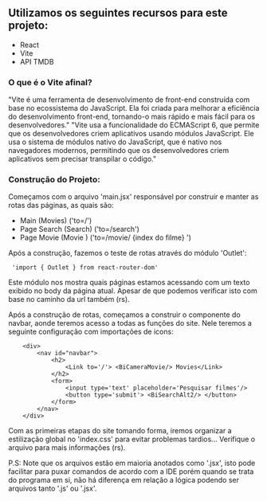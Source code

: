 <h2> Utilizamos os seguintes recursos para este projeto: </h2>
<ul>
  <li>  React    </li>
  <li>  Vite     </li>
  <li>  API TMDB </li>
</ul>

<h3> O que é o Vite afinal? </h3>
  <p>
    "Vite é uma ferramenta de desenvolvimento de front-end construída com base no ecossistema do JavaScript. 
    Ela foi criada para melhorar a eficiência do desenvolvimento front-end, 
    tornando-o mais rápido e mais fácil para os desenvolvedores."
    "Vite usa a funcionalidade do ECMAScript 6, que permite que os desenvolvedores criem aplicativos usando módulos JavaScript.
    Ele usa o sistema de módulos nativo do JavaScript, que é nativo nos navegadores modernos, 
    permitindo que os desenvolvedores criem aplicativos sem precisar transpilar o código."
  </p> 

<h3> Construção do Projeto: </h3>
  <p>
    Começamos com o arquivo 'main.jsx' responsável por construir e manter as rotas das páginas, as quais são: 
  </p>
  <ul>
    <li> Main        (Movies) ('to=/')                         </li>
    <li> Page Search (Search) ('to=/search')                   </li>
    <li> Page Movie  (Movie ) ('to=/movie/ {index do filme} ') </li>
  </ul>
  
  <p> 
    Após a construção, fazemos o teste de rotas através do módulo 'Outlet':
  </p>
    <code> 'import { Outlet } from react-router-dom' </code>
  
  <p> 
    Este módulo nos mostra quais páginas estamos acessando com um texto exibido no body da página atual. 
    Apesar de que podemos verificar isto com base no caminho da url também (rs).
  </p>

  <p>
    Após a construção de rotas, começamos a construir o componente do navbar, aonde teremos acesso a todas as funções do site.
    Nele teremos a seguinte configuração com importações de icons:
  </p>
  
  ```
      <div>
          <nav id="navbar">
              <h2>
                  <Link to='/'> <BiCameraMovie/> Movies</Link>
              </h2>
              <form>
                  <input type='text' placeholder='Pesquisar filmes'/>
                  <button type='submit'> <BiSearchAlt2/> </button>
              </form>
          </nav>
      </div>
   ```

  <p>
    Com as primeiras etapas do site tomando forma, iremos organizar a estilização global no 'index.css' para evitar problemas tardios...
    Verifique o arquivo para mais informações (rs).
  </p>
P.S: Note que os arquivos estão em maioria anotados como '.jsx', isto pode facilitar para puxar comandos de acordo com a IDE 
porém quando se trata do programa em si, não há diferença em relação a lógica podendo ser arquivos tanto '.js' ou '.jsx'.

